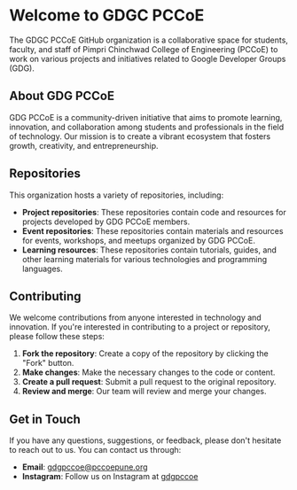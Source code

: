 **Welcome to GDGC PCCoE**
==========================

The GDGC PCCoE GitHub organization is a collaborative space for students, faculty, and staff of Pimpri Chinchwad College of Engineering (PCCoE) to work on various projects and initiatives related to Google Developer Groups (GDG).

**About GDG PCCoE**
-------------------

GDG PCCoE is a community-driven initiative that aims to promote learning, innovation, and collaboration among students and professionals in the field of technology. Our mission is to create a vibrant ecosystem that fosters growth, creativity, and entrepreneurship.

**Repositories**
---------------

This organization hosts a variety of repositories, including:

* **Project repositories**: These repositories contain code and resources for projects developed by GDG PCCoE members.
* **Event repositories**: These repositories contain materials and resources for events, workshops, and meetups organized by GDG PCCoE.
* **Learning resources**: These repositories contain tutorials, guides, and other learning materials for various technologies and programming languages.

**Contributing**
--------------

We welcome contributions from anyone interested in technology and innovation. If you're interested in contributing to a project or repository, please follow these steps:

1. **Fork the repository**: Create a copy of the repository by clicking the "Fork" button.
2. **Make changes**: Make the necessary changes to the code or content.
3. **Create a pull request**: Submit a pull request to the original repository.
4. **Review and merge**: Our team will review and merge your changes.

**Get in Touch**
----------------

If you have any questions, suggestions, or feedback, please don't hesitate to reach out to us. You can contact us through:

* **Email**: [gdgpccoe@pccoepune.org](mailto:gdgpccoe@pccoepune.org)
* **Instagram**: Follow us on Instagram at [gdgpccoe](https://www.instagram.com/gdscpccoe/)
